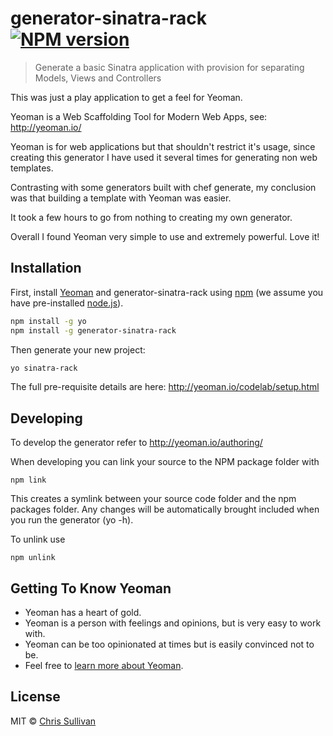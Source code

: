 # generator-sinatra-rack [![NPM version][npm-image]][npm-url] 
> Generate a basic Sinatra application with provision for separating Models, Views and Controllers

This was just a play application to get a feel for Yeoman.

Yeoman is a Web Scaffolding Tool for Modern Web Apps, see: http://yeoman.io/

Yeoman is for web applications but that shouldn't restrict it's usage, since creating this generator I have used it several times for generating non web templates.

Contrasting with some generators built with chef generate, my conclusion was that building a template with Yeoman was easier.

It took a few hours to go from nothing to creating my own generator.

Overall I found Yeoman very simple to use and extremely powerful. Love it!

## Installation

First, install [Yeoman](http://yeoman.io) and generator-sinatra-rack using [npm](https://www.npmjs.com/) (we assume you have pre-installed [node.js](https://nodejs.org/)).

```bash
npm install -g yo
npm install -g generator-sinatra-rack
```

Then generate your new project:

```bash
yo sinatra-rack
```

The full pre-requisite details are here: http://yeoman.io/codelab/setup.html


## Developing

To develop the generator refer to http://yeoman.io/authoring/

When developing you can link your source to the NPM package folder with

```
npm link
```

This creates a symlink between your source code folder and the npm packages folder. Any changes will be automatically brought included when you run the generator (yo -h).

To unlink use

```
npm unlink
```

## Getting To Know Yeoman

 * Yeoman has a heart of gold.
 * Yeoman is a person with feelings and opinions, but is very easy to work with.
 * Yeoman can be too opinionated at times but is easily convinced not to be.
 * Feel free to [learn more about Yeoman](http://yeoman.io/).

## License

MIT © [Chris Sullivan]()


[npm-image]: https://badge.fury.io/js/generator-sinatra-rack.svg
[npm-url]: https://npmjs.org/package/generator-sinatra-rack
[travis-image]: https://travis-ci.org/chrisgit/generator-sinatra-rack.svg?branch=master
[travis-url]: https://travis-ci.org/chrisgit/generator-sinatra-rack
[daviddm-image]: https://david-dm.org/chrisgit/generator-sinatra-rack.svg?theme=shields.io
[daviddm-url]: https://david-dm.org/chrisgit/generator-sinatra-rack
